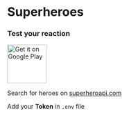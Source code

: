 # Superheroes

### Test your reaction

<a href='https://play.google.com/store/apps/details?id=com.carapacik.superheroes'><img alt='Get it on Google Play' src='https://play.google.com/intl/en_us/badges/images/generic/en_badge_web_generic.png' height='90px'/></a>

Search for heroes on <a href='https://superheroapi.com/'>superheroapi.com</a>

Add your **Token** in `.env` file